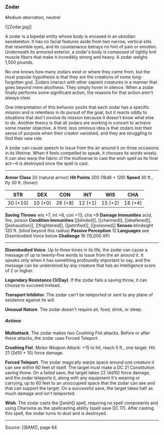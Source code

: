 ### Zodar
_Medium aberration, neutral_

![[Zodar.jpg]]

A zodar is a bipedal entity whose body is encased in an obsidian exoskeleton. It has no facial features aside from two narrow, vertical slits that resemble eyes, and its countenance betrays no hint of pain or emotion. Underneath its armored exterior, a zodar's body is composed of tightly knit muscle fibers that make it incredibly strong and heavy. A zodar weighs 1,500 pounds.

No one knows how many zodars exist or where they came from, but the most popular hypothesis is that they are the creations of some long-forgotten god. Zodars interact with other sapient creatures in a manner that goes beyond mere aloofness. They simply hover in silence. When a zodar finally performs some significant action, the reasons for that action aren't always clear.

One interpretation of this behavior posits that each zodar has a specific mission and is relentless in its pursuit of the goal, but it reacts oddly to situations that don't involve its mission because it doesn't know what else to do. Another theory is that all zodars are working in concert to achieve some master objective. A third, less ominous idea is that zodars lost their sense of purpose when their creator vanished, and they are struggling to find their new role.

A zodar can cause speech to issue from the air around it on three occasions in its lifetime. When it feels compelled to speak, it chooses its words wisely. It can also warp the fabric of the multiverse to cast the wish spell as its final act—it is destroyed once the spell is cast.




---

**Armor Class** 20 (natural armor)
**Hit Points** 200 (16d8 + 128)
**Speed** 30 ft., fly 30 ft. (hover)

| STR     | DEX     | CON     | INT     | WIS     | CHA     |
|---------|---------|---------|---------|---------|---------|
| 30 (+10) | 10 (+0) | 26 (+8) | 12 (+1) | 15 (+2) | 18 (+4) |

**Saving Throws** wis +7, int +6, con +13, cha +9
**Damage Immunities** acid, fire, poison
**Condition Immunities** [[blinded]], [[charmed]], [[deafened]], [[exhaustion]], [[frightened]], [[petrified]], [[poisoned]]
**Senses** blindsight 120 ft. (blind beyond this radius)
**Passive Perception** 12
**Languages** see Disembodied Voice below
**Challenge** 16 (15,000 XP)

---

**Disembodied Voice**. Up to three times in its life, the zodar can cause a message of up to twenty-five words to issue from the air around it. It speaks only when it has something profoundly important to say, and the message can be understood by any creature that has an Intelligence score of 2 or higher.

**Legendary Resistance (3/Day)**. If the zodar fails a saving throw, it can choose to succeed instead.

**Transport Inhibitor**. The zodar can't be teleported or sent to any plane of existence against its will.

**Unusual Nature**. The zodar doesn't require air, food, drink, or sleep.

##### Actions
**Multiattack**. The zodar makes two Crushing Fist attacks. Before or after these attacks, the zodar uses Forced Teleport.

**Crushing Fist**. _Melee Weapon Attack:_ +15 to hit, reach 5 ft., one target. Hit: 21 (2d10 + 10) force damage.

**Forced Teleport**. The zodar magically warps space around one creature it can see within 60 feet of itself. The target must make a DC 21 Constitution saving throw. On a failed save, the target takes 22 (4d10) force damage, and the zodar teleports it, along with any equipment it's wearing or carrying, up to 60 feet to an unoccupied space that the zodar can see and that can support the target. On a successful save, the target takes half as much damage and isn't teleported.

**Wish**. The zodar casts the [[wish]] spell, requiring no spell components and using Charisma as the spellcasting ability (spell save DC 17). After casting this spell, the zodar turns to dust and is destroyed.


---

Source: [[BAM]], page 64